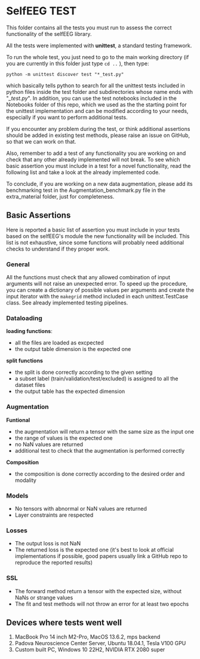 # SelfEEG TEST

This folder contains all the tests you must run to assess the correct functionality of the selfEEG library. 

All the tests were implemented with **unittest**, a standard testing framework.

To run the whole test, you just need to go to the main working directory (if you are currently in this folder just type `cd ..` ), then type:

    python -m unittest discover test "*_test.py"

which basically tells python to search for all the unittest tests included in python files inside the test folder and subdirectories whose name ends with "*_test.py*". In addition, you can use the test notebooks included in the Notebooks folder of this repo, which we used as the the starting point for the unittest implementation and can be modified according to your needs, especially if you want to perform additional tests. 

If you encounter any problem during the test, or think additional assertions should be added in existing test methods, please raise an issue on GitHub, so that we can work on that. 

Also, remember to add a test of any functionality you are working on and check that any other already implemented will not break. To see which basic assertion you must include in a test for a novel functionality, read the following list and take a look at the already implemented code.

To conclude, if you are working on a new data augmentation, please add its benchmarking test in the Augmentation_benchmark.py file in the extra_material folder, just for completeness. 


## Basic Assertions

Here is reported a basic list of assertion you must include in your tests based on the selfEEG's module the new functionality will be included. This list is not exhaustive, since some functions will probably need additional checks to understand if they proper work.

### General

All the functions must check that any allowed combination of input arguments will not raise an unexpected error. To speed up the procedure, you can create a dictionary of possible values per arguments and create the input iterator with the `makegrid` method included in each unittest.TestCase class. See already implemented testing pipelines. 


### Dataloading

**loading functions**: 

- all the files are loaded as excpected
- the output table dimension is the expected one

**split functions** 

- the split is done correctly according to the given setting
- a subset label (train/validation/test/excluded) is assigned to all the dataset files
- the output table has the expected dimension


### Augmentation

**Funtional** 

- the augmentation will return a tensor with the same size as the input one
- the range of values is the expected one
- no NaN values are returned
- additional test to check that the augmentation is performed correctly

**Composition** 

- the composition is done correctly according to the desired order and modality


### Models

- No tensors with abnormal or NaN values are returned
- Layer constraints are respected


### Losses

- The output loss is not NaN
- The returned loss is the expected one (it's best to look at official implementations if possible, good papers usually link a GitHub repo to reproduce the reported results)


### SSL

- The forward method return a tensor with the expected size, without NaNs or strange values
- The fit and test methods will not throw an error for at least two epochs


## Devices where tests went well

1. MacBook Pro 14 inch M2-Pro, MacOS 13.6.2, mps backend
2. Padova Neuroscience Center Server, Ubuntu 18.04.1, Tesla V100 GPU
3. Custom built PC, Windows 10 22H2, NVIDIA RTX 2080 super 


